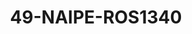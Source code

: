 ---
title: 49-NAIPE-ROS1340
image: /v1543919832/viterbo/49-NAIPE-ROS1340.jpg
brand: rosa-clara
layout: vestito
---